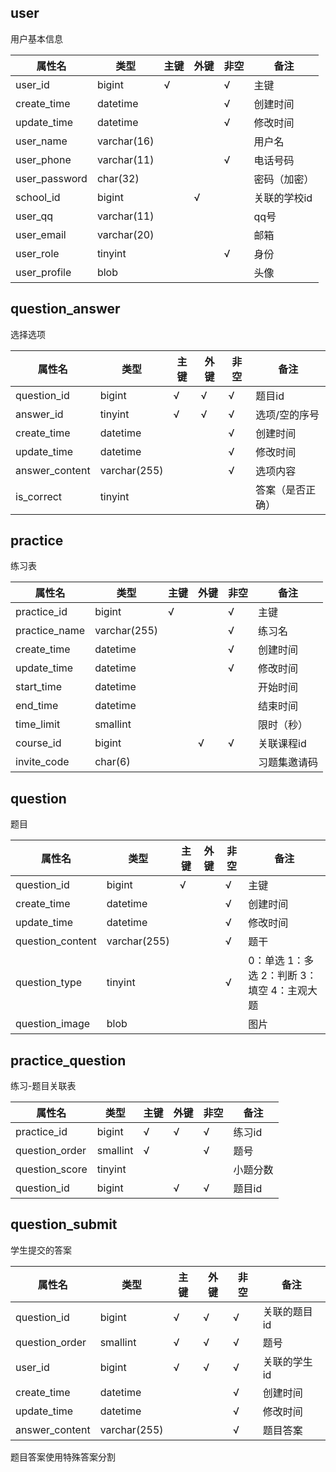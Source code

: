 ## user

用户基本信息

| 属性名       | 类型              | 主键  | 外键 | 非空  | 备注         |
| ------------ | --------------- | ---- | ---- | ---- | ------------ |
| user_id      | bigint          | √    |      | √    | 主键         |
| create_time  | datetime        |      |      | √    | 创建时间     |
| update_time  | datetime        |      |      | √    | 修改时间     |
| user_name    | varchar(16)     |      |      |      | 用户名       |
| user_phone   | varchar(11)     |      |      | √    | 电话号码     |
| user_password| char(32)        |      |      |      | 密码（加密）  |
| school_id    | bigint          |      | √    |      | 关联的学校id  |
| user_qq      | varchar(11)     |      |      |      | qq号         |
| user_email   | varchar(20)     |      |      |      | 邮箱         |
| user_role    | tinyint         |      |      | √    | 身份         |
| user_profile | blob            |      |      |      | 头像         |

## question_answer

选择选项

| 属性名       | 类型             | 主键 | 外键  | 非空  | 备注          |
| ----------- | --------------- | ---- | ---- | ---- | ------------ |
| question_id | bigint          | √    | √    | √    |题目id         |
| answer_id   | tinyint         | √    | √    | √    | 选项/空的序号   |
| create_time | datetime        |      |      | √    | 创建时间       |
| update_time | datetime        |      |      | √    | 修改时间       |
|answer_content| varchar(255)   |      |      | √    | 选项内容       |
| is_correct  | tinyint         |      |      |      | 答案（是否正确）|

## practice

练习表

| 属性名      | 类型              | 主键 | 外键  | 非空  | 备注       |
| ----------- | --------------- | ---- | ---- | ---- | ---------- |
| practice_id | bigint          | √    |      | √    | 主键       |
|practice_name| varchar(255)    |      |      | √    | 练习名     |
| create_time | datetime        |      |      | √    | 创建时间   |
| update_time | datetime        |      |      | √    | 修改时间   |
| start_time  | datetime        |      |      |      | 开始时间   |
| end_time    | datetime        |      |      |      | 结束时间   |
| time_limit  | smallint        |      |      |      | 限时（秒）  |
| course_id   | bigint          |      | √    | √    | 关联课程id  |
| invite_code | char(6)         |      |      |      | 习题集邀请码 |

## question

题目

| 属性名      | 类型            | 主键 | 外键 | 非空 | 备注                                        |
| ----------- | --------------- | ---- | ---- | ---- | ------------------------------------------- |
| question_id | bigint          | √    |      | √    | 主键                                        |
| create_time | datetime        |      |      | √    | 创建时间                                    |
| update_time | datetime        |      |      | √    | 修改时间                                    |
|question_content| varchar(255) |      |      | √    | 题干                                        |
|question_type| tinyint         |      |      | √    | 0：单选 1：多选 2：判断 3：填空 4：主观大题 |
| question_image| blob          |      |      |      | 图片                                        |

## practice_question

练习-题目关联表

| 属性名         | 类型             | 主键 | 外键  | 非空  | 备注     |
| ------------- | --------------- | ---- | ---- | ---- | -------- |
| practice_id   | bigint          | √    | √    | √    | 练习id   |
| question_order| smallint        | √    |      | √    | 题号     |
| question_score| tinyint         |      |      |      | 小题分数  |
| question_id   | bigint          |      | √    | √    | 题目id   |


## question_submit

学生提交的答案

| 属性名       | 类型             | 主键 | 外键  | 非空  | 备注          |
| ----------- | --------------- | ---- | ---- | ---- | ------------- |
| question_id | bigint          | √    | √    | √    | 关联的题目id   |
|question_order| smallint       | √    | √    | √    | 题号          |
| user_id     | bigint          | √    | √    | √    | 关联的学生id   |
| create_time | datetime        |      |      | √    | 创建时间       |
| update_time | datetime        |      |      | √    | 修改时间       |
|answer_content| varchar(255)   |      |      | √    | 题目答案       |
题目答案使用特殊答案分割